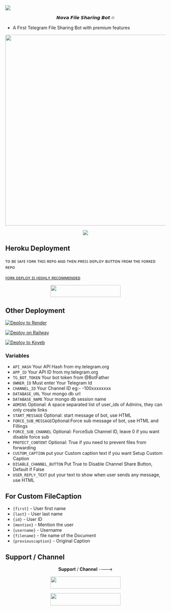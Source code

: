 <img src="https://user-images.githubusercontent.com/73097560/115834477-dbab4500-a447-11eb-908a-139a6edaec5c.gif">

<p align="center">𝙉𝙤𝙫𝙖 𝙁𝙞𝙡𝙚 𝙎𝙝𝙖𝙧𝙞𝙣𝙜 𝘽𝙤𝙩 🔥 </p>

- A First Telegram File Sharing Bot with premium features 

<p align="center"><a href="https://t.me/RolexMoviesOXO"><img src="https://telegra.ph/file/754856d5e5d4edf2d8f09.jpg" width="600"></a></p>
<p align="center">
    <a href="https://www.python.org/" alt="made-with-python"> <img src="https://img.shields.io/badge/Made%20with-Python-black.svg?style=flat-square&logo=python&logoColor=blue&color=red" /></a>
  
## Heroku Deployment

ᴛᴏ ʙᴇ ꜱᴀꜰᴇ ꜰᴏʀᴋ ᴛʜɪꜱ ʀᴇᴘᴏ ᴀɴᴅ ᴛʜᴇɴ ᴘʀᴇꜱꜱ ᴅᴇᴘʟᴏʏ ʙᴜᴛᴛᴏɴ ꜰʀᴏᴍ ᴛʜᴇ ꜰᴏʀᴋᴇᴅ ʀᴇᴘᴏ 

[ꜰᴏʀᴋ ᴅᴇᴘʟᴏʏ ɪꜱ ʜɪɢʜʟʏ ʀᴇᴄᴏᴍᴍᴇɴᴅᴇᴅ](https://telegra.ph/file/5bcf79f948ca06030640c.mp4)

<p align="center"><a href="http://dashboard.heroku.com/new?template=https://github.com/XO-NOVA/File-Sharing-Bot"> <img src="https://img.shields.io/badge/Deploy%20On%20Heroku-pink?style=for-the-badge&logo=heroku" width="220" height="38.45"/></a></p>

## Other Deployment

[![Deploy to Render](https://render.com/images/deploy-to-render-button.svg)](https://render.com/deploy?repo=https://github.com/XO-NOVA/File-Sharing-Bot)

[![Deploy on Railway](https://railway.app/button.svg)](https://railway.app/new/template/1jKLr4)

[![Deploy to Koyeb](https://www.koyeb.com/static/images/deploy/button.svg)](https://app.koyeb.com/deploy?type=git&repository=github.com/XO-NOVA/File-Sharing-Bot&branch=koyeb&name=filesharingbot)

### Variables

* `API_HASH` Your API Hash from my.telegram.org
* `APP_ID` Your API ID from my.telegram.org
* `TG_BOT_TOKEN` Your bot token from @BotFather
* `OWNER_ID` Must enter Your Telegram Id
* `CHANNEL_ID` Your Channel ID eg:- -100xxxxxxxx
* `DATABASE_URL` Your mongo db url
* `DATABASE_NAME` Your mongo db session name
* `ADMINS` Optional: A space separated list of user_ids of Admins, they can only create links
* `START_MESSAGE` Optional: start message of bot, use HTML
* `FORCE_SUB_MESSAGE`Optional:Force sub message of bot, use HTML and Fillings
* `FORCE_SUB_CHANNEL` Optional: ForceSub Channel ID, leave 0 if you want disable force sub
* `PROTECT_CONTENT` Optional: True if you need to prevent files from forwarding
* `CUSTOM_CAPTION` put your Custom caption text if you want Setup Custom Caption
* `DISABLE_CHANNEL_BUTTON` Put True to Disable Channel Share Button, Default if False
* `USER_REPLY_TEXT` put your text to show when user sends any message, use HTML

## For Custom FileCaption

* `{first}` - User first name
* `{last}` - User last name
* `{id}` - User ID
* `{mention}` - Mention the user
* `{username}` - Username
* `{filename}` - file name of the Document
* `{previouscaption}` - Original Caption

## Support / Channel

<p align="center">𝐒𝐮𝐩𝐩𝐨𝐫𝐭 / 𝐂𝐡𝐚𝐧𝐧𝐞𝐥 ----> </p>

<p align="center"><a href="https://t.me/+mjRRwavxvktjNTU1"><img src="https://img.shields.io/badge/ᴛᴇʟᴇɢʀᴀᴍ-ɢʀᴏᴜᴘ-black?&style=for-the-badge&logo=telegram" width="220" height="38.45"></a></p>
<p align="center"><a href="https://t.me/RolexMoviesOXO"><img src="https://img.shields.io/badge/ᴛᴇʟᴇɢʀᴀᴍ-ᴄʜᴀɴɴᴇʟ-black?&style=for-the-badge&logo=telegram" width="220" height="38.45"></a></p>


